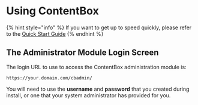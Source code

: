 # Using ContentBox



{% hint style="info" %}
If you want to get up to speed quickly, please refer to the [Quick Start Guide](https://contentbox.ortusbooks.com/getting-started/quick-guide)​
{% endhint %}

## The Administrator Module Login Screen <a href="#the-login-screen" id="the-login-screen"></a>

The login URL to use to access the ContentBox administration module is:

`https://your.domain.com/cbadmin/`

You will need to use the **username** and **password** that you created during install, or one that your system administrator has provided for you.
